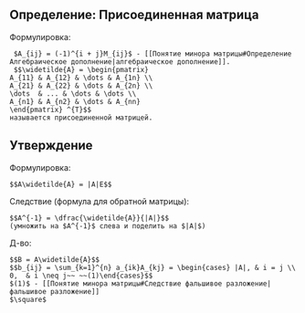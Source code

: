 ## Определение: Присоединенная матрица 
Формулировка:
```spoiler-markdown
 $A_{ij} = (-1)^{i + j}M_{ij}$ - [[Понятие минора матрицы#Определение Алгебраическое дополнение|алгебраическое дополнение]].
 $$\widetilde{A} = \begin{pmatrix}
A_{11} & A_{12} & \dots & A_{1n} \\
A_{21} & A_{22} & \dots & A_{2n} \\
\dots  & ... & \dots & \dots \\
A_{n1} & A_{n2} & \dots & A_{nn}
\end{pmatrix} ^{T}$$
называется присоединенной матрицей.
```
## Утверждение
Формулировка:
```spoiler-markdown
$$A\widetilde{A} = |A|E$$
```
Следствие (формула для обратной матрицы):
```spoiler-markdown
$$A^{-1} = \dfrac{\widetilde{A}}{|A|}$$
(умножить на $A^{-1}$ слева и поделить на $|A|$)
```
Д-во:
```spoiler-markdown
$$B = A\widetilde{A}$$
$$b_{ij} = \sum_{k=1}^{n} a_{ik}A_{kj} = \begin{cases} |A|, & i = j \\ 0,  & i \neq j~~ ~~(1)\end{cases}$$
$(1)$ - [[Понятие минора матрицы#Следствие фальшивое разложение|фальшивое разложение]]
$\square$
```
